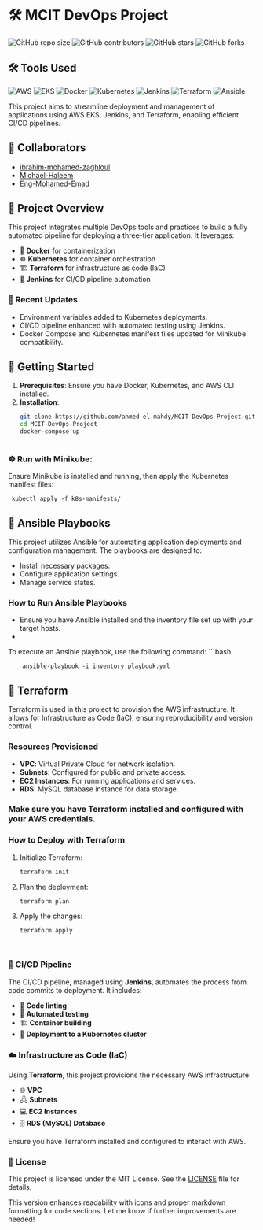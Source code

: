 # 🛠️ MCIT DevOps Project

![GitHub repo size](https://img.shields.io/github/repo-size/ahmed-el-mahdy/MCIT-DevOps-Project)
![GitHub contributors](https://img.shields.io/github/contributors/ahmed-el-mahdy/MCIT-DevOps-Project)
![GitHub stars](https://img.shields.io/github/stars/ahmed-el-mahdy/MCIT-DevOps-Project?style=social)
![GitHub forks](https://img.shields.io/github/forks/ahmed-el-mahdy/MCIT-DevOps-Project?style=social)

## 🛠️ Tools Used
![AWS](https://img.shields.io/badge/AWS-232F3E?style=flat-square&logo=amazonaws&logoColor=white)
![EKS](https://img.shields.io/badge/EKS-232F3E?style=flat-square&logo=amazon-ecs&logoColor=white)
![Docker](https://img.shields.io/badge/Docker-2496ED?style=flat-square&logo=docker&logoColor=white)
![Kubernetes](https://img.shields.io/badge/Kubernetes-326CE5?style=flat-square&logo=kubernetes&logoColor=white)
![Jenkins](https://img.shields.io/badge/Jenkins-D24939?style=flat-square&logo=jenkins&logoColor=white)
![Terraform](https://img.shields.io/badge/Terraform-7B42BC?style=flat-square&logo=terraform&logoColor=white)
![Ansible](https://img.shields.io/badge/Ansible-EE0000?style=flat-square&logo=ansible&logoColor=white)


This project aims to streamline deployment and management of applications using AWS EKS, Jenkins, and Terraform, enabling efficient CI/CD pipelines.


## 👥 Collaborators

- [ibrahim-mohamed-zaghloul](https://github.com/ibrahim-mohamed-zaghloul)
- [Michael-Haleem](https://github.com/Michael-Haleem)
- [Eng-Mohamed-Emad](https://github.com/Eng-Mohamed-Emad)

## 🚀 Project Overview

This project integrates multiple DevOps tools and practices to build a fully automated pipeline for deploying a three-tier application. It leverages:
- 🐳 **Docker** for containerization
- ☸️ **Kubernetes** for container orchestration
- 🏗️ **Terraform** for infrastructure as code (IaC)
- 🔧 **Jenkins** for CI/CD pipeline automation

### 📝 Recent Updates
- Environment variables added to Kubernetes deployments.
- CI/CD pipeline enhanced with automated testing using Jenkins.
- Docker Compose and Kubernetes manifest files updated for Minikube compatibility.

## 🚀 Getting Started
1. **Prerequisites**: Ensure you have Docker, Kubernetes, and AWS CLI installed.
2. **Installation**:
   ```bash
   git clone https://github.com/ahmed-el-mahdy/MCIT-DevOps-Project.git
   cd MCIT-DevOps-Project
   docker-compose up
      
### ☸️ Run with Minikube:
Ensure Minikube is installed and running, then apply the Kubernetes manifest files:
      
     kubectl apply -f k8s-manifests/

## 🤖 Ansible Playbooks
This project utilizes Ansible for automating application deployments and configuration management. The playbooks are designed to:
- Install necessary packages.
- Configure application settings.
- Manage service states.

### How to Run Ansible Playbooks

-   Ensure you have Ansible installed and the inventory file set up with your target hosts.
-   
To execute an Ansible playbook, use the following command:
      ```bash
   
        ansible-playbook -i inventory playbook.yml



## 🌱 Terraform
Terraform is used in this project to provision the AWS infrastructure. It allows for Infrastructure as Code (IaC), ensuring reproducibility and version control.

### Resources Provisioned
- **VPC**: Virtual Private Cloud for network isolation.
- **Subnets**: Configured for public and private access.
- **EC2 Instances**: For running applications and services.
- **RDS**: MySQL database instance for data storage.

###  Make sure you have Terraform installed and configured with your AWS credentials.

### How to Deploy with Terraform
1. Initialize Terraform:
      ```bash
      terraform init
2. Plan the deployment:
      ```bash
      terraform plan
1. Apply the changes:
      ```bash
      terraform apply




### 🧰 CI/CD Pipeline
The CI/CD pipeline, managed using **Jenkins**, automates the process from code commits to deployment. It includes:

- 🧹 **Code linting**
- 🧪 **Automated testing**
- 🏗️ **Container building**
- 🚀 **Deployment to a Kubernetes cluster**

### ☁️ Infrastructure as Code (IaC)
Using **Terraform**, this project provisions the necessary AWS infrastructure:

- 🌐 **VPC**
- 🖧 **Subnets**
- 💻 **EC2 Instances**
- 🗄️ **RDS (MySQL) Database**

Ensure you have Terraform installed and configured to interact with AWS.

### 📝 License

This project is licensed under the MIT License. See the [LICENSE](LICENSE) file for details.

This version enhances readability with icons and proper markdown formatting for code sections. Let me know if further improvements are needed!

